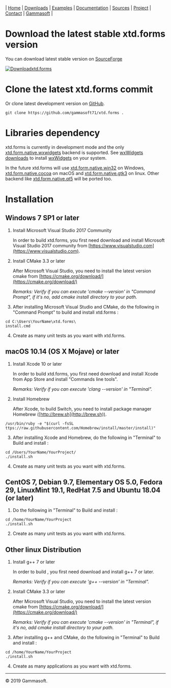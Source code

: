 | [Home](home.md) | [Downloads](downloads.md) | [Examples](examples.md) | [Documentation](documentation.md) | [Sources](https://github.com/gammasoft71/xtd.forms) | [Project](https://sourceforge.net/projects/tunitpro/) | [Contact](contact.md) | [Gammasoft](https://gammasoft71.wixsite.com/gammasoft) |

# Download the latest stable xtd.forms version

You can download latest stable version on [SourceForge](https://sourceforge.net/projects/formspro/)

[![Downloadxtd.forms](https://a.fsdn.com/con/app/sf-download-button)](https://sourceforge.net/projects/formspro/files/latest/download)

# Clone the latest xtd.forms commit

Or clone latest development version on [GitHub](https://github.com/gammasoft71/xtd.forms).

```shell
git clone https://github.com/gammasoft71/xtd.forms .
```

# Libraries dependency

xtd.forms is currently in development mode and the only [xtd.form.native.wxwidgets](../xtd.forms.native.wxwidgets/README.md) backend is supported.
See [wxWidgets downloads](https://www.wxwidgets.org/downloads/) to install [wxWidgets](https://www.wxwidgets.org/)  on your system.

In the future xtd.forms will use [xtd.form.native.win32](../xtd.forms.native.win32/README.md) on Windows, [xtd.form.native.cocoa](../xtd.forms.native.cocoa/README.md) on macOS and [xtd.form.native.gtk3](../xtd.forms.native.gtk3/README.md) on linux. Other backend like [xtd.form.native.qt5](../xtd.forms.native.qt5/README.md) will be ported too.

# Installation

## Windows 7 SP1 or later

1. Install Microsoft Visual Studio 2017 Community
  
   In order to build xtd.forms, you first need download and install Microsoft Visual Studio 2017 community from [https://www.visualstudio.com](https://www.visualstudio.com).

2. Install CMake 3.3 or later
  
   After Microsoft Visual Studio, you need to install the latest version cmake from [https://cmake.org/download/](https://cmake.org/download/)
   
   *Remarks: Verify if you can execute 'cmake --version' in "Command Prompt", if it's no, add cmake install directory to your path.*

3. After installing Microsoft Visual Studio and CMake, do the following in "Command Prompt" to build and install xtd.forms :

```shell
cd C:\Users\YourName\xtd.forms\
install.cmd
```

4. Create as many unit tests as you want with xtd.forms.


## macOS 10.14 (OS X Mojave) or later

1. Install Xcode 10 or later
  
   In order to build xtd.forms, you first need download and install Xcode from App Store and install "Commands line tools".

   *Remarks: Verify if you can execute 'clang --version' in "Terminal".*

2. Install Homebrew
  
   After Xcode, to build Switch, you need to install package manager Homebrew ([http://brew.sh](http://brew.sh)).
   
```shell
/usr/bin/ruby -e "$(curl -fsSL ttps://raw.githubusercontent.com/Homebrew/install/master/install)"
```

3. After installing Xcode and Homebrew, do the following in "Terminal" to Build and install :

```shell
cd /Users/YourName/YourProject/
./install.sh
```

4. Create as many unit tests as you want with xtd.forms.

## CentOS 7, Debian 9.7, Elementary OS 5.0, Fedora 29, LinuxMint 19.1, RedHat 7.5 and Ubuntu 18.04 (or later)

1. Do the following in "Terminal" to Build and install :

```shell
cd /home/YourName/YourProject
./install.sh
```

2. Create as many unit tests as you want with xtd.forms.


## Other linux Distribution

1. Install g++ 7 or later
  
   In order to build , you first need download and install g++ 7 or later.

   *Remarks: Verify if you can execute 'g++ --version' in "Terminal".*

2. Install CMake 3.3 or later
  
   After Microsoft Visual Studio, you need to install the latest version cmake from [https://cmake.org/download/](https://cmake.org/download/)

   *Remarks: Verify if you can execute 'cmake --version' in "Terminal", if it's no, add cmake install directory to your path.*

3. After installing g++ and CMake, do the following in "Terminal" to Build and install :

```shell
cd /home/YourName/YourProject
./install.sh
```

4. Create as many applications as you want with xtd.forms.

______________________________________________________________________________________________

© 2019 Gammasoft.
